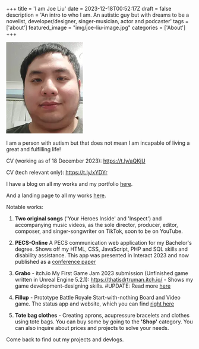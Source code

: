 +++
title = 'I am Joe Liu'
date = 2023-12-18T00:52:17Z
draft = false
description = 'An intro to who I am. An autistic guy but with dreams to be a novelist, developer/designer, singer-musician, actor and podcaster'
tags = ['about']
featured_image = "img/joe-liu-image.jpg"
categories = ['About']
+++

![Yo](/img/joe-liu-image.jpg)

I am a person with autism but that does not mean I am incapable of living a great and fulfilling life!

CV (working as of 18 December 2023): https://t.ly/aQKjU

CV (tech relevant only): https://t.ly/xYDYr


I have a blog on all my works and my portfolio [here](https://thatisdrtruman.github.io).

And a landing page to all my works [here](https://lj-leftcreations.my.canva.site/).

Notable works:

1. **Two original songs** ('Your Heroes Inside' and 'Inspect') and accompanying music videos, as the sole director, producer, editor, composer, and singer-songwriter on TikTok, soon to be on YouTube.

2. **PECS-Online**
A PECS communication web application for my Bachelor's degree. Shows off my HTML, CSS, JavaScript, PHP and SQL skills and disability assistance. This app was presented in Interact 2023 and now published as a [conference paper](https://link.springer.com/chapter/10.1007/978-3-031-42293-5_70)

3. **Grabo** - itch.io My First Game Jam 2023 submission (Unfinished game written in Unreal Engine 5.2.1): https://thatisdrtruman.itch.io/ - Shows my game development-designing skills.
#UPDATE: Read more [here](https://thatisdrtruman.github.io/posts/grabo/)

4. **Fillup** - Prototype Battle Royale Start-with-nothing Board and Video game. The status app and website, which you can find [right here](/posts/fillup-status-site/)

5. **Tote bag clothes** - Creating aprons, acupressure bracelets and clothes using tote bags. You can buy some by going to the **'Shop'** category. You can also inquire about prices and projects to solve your needs.


Come back to find out my projects and devlogs.